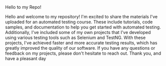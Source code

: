 Hello to my Repo!

Hello and welcome to my repository!
I'm excited to share the materials I've uploaded for an automated testing course. 
These include tutorials, code samples, and documentation to help you get started with automated testing. 
Additionally, I've included some of my own projects that I've developed using various testing tools such as Selenium and TestNG.
With these projects, I've achieved faster and more accurate testing results, which has greatly improved the quality of our software. 
If you have any questions or feedback on my projects, please don't hesitate to reach out. 
Thank you, and have a pleasant day
